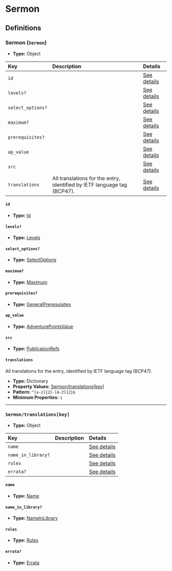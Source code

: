 # Sermon

## Definitions

### <a name="Sermon"></a> Sermon (`Sermon`)

- **Type:** Object

Key | Description | Details
:-- | :-- | :--
`id` |  | <a href="#Sermon/id">See details</a>
`levels?` |  | <a href="#Sermon/levels">See details</a>
`select_options?` |  | <a href="#Sermon/select_options">See details</a>
`maximum?` |  | <a href="#Sermon/maximum">See details</a>
`prerequisites?` |  | <a href="#Sermon/prerequisites">See details</a>
`ap_value` |  | <a href="#Sermon/ap_value">See details</a>
`src` |  | <a href="#Sermon/src">See details</a>
`translations` | All translations for the entry, identified by IETF language tag (BCP47). | <a href="#Sermon/translations">See details</a>

#### <a name="Sermon/id"></a> `id`

- **Type:** <a href="../_Activatable.md#Id">Id</a>

#### <a name="Sermon/levels"></a> `levels?`

- **Type:** <a href="../_Activatable.md#Levels">Levels</a>

#### <a name="Sermon/select_options"></a> `select_options?`

- **Type:** <a href="../_Activatable.md#SelectOptions">SelectOptions</a>

#### <a name="Sermon/maximum"></a> `maximum?`

- **Type:** <a href="../_Activatable.md#Maximum">Maximum</a>

#### <a name="Sermon/prerequisites"></a> `prerequisites?`

- **Type:** <a href="../_Prerequisite.md#GeneralPrerequisites">GeneralPrerequisites</a>

#### <a name="Sermon/ap_value"></a> `ap_value`

- **Type:** <a href="../_Activatable.md#AdventurePointsValue">AdventurePointsValue</a>

#### <a name="Sermon/src"></a> `src`

- **Type:** <a href="../source/_PublicationRef.md#PublicationRefs">PublicationRefs</a>

#### <a name="Sermon/translations"></a> `translations`

All translations for the entry, identified by IETF language tag (BCP47).

- **Type:** Dictionary
- **Property Values:** <a href="#Sermon/translations[key]">Sermon/translations[key]</a>
- **Pattern:** `^[a-z]{2}-[A-Z]{2}$`
- **Minimum Properties:** `1`

---

### <a name="Sermon/translations[key]"></a> `Sermon/translations[key]`

- **Type:** Object

Key | Description | Details
:-- | :-- | :--
`name` |  | <a href="#Sermon/translations[key]/name">See details</a>
`name_in_library?` |  | <a href="#Sermon/translations[key]/name_in_library">See details</a>
`rules` |  | <a href="#Sermon/translations[key]/rules">See details</a>
`errata?` |  | <a href="#Sermon/translations[key]/errata">See details</a>

#### <a name="Sermon/translations[key]/name"></a> `name`

- **Type:** <a href="../_Activatable.md#Name">Name</a>

#### <a name="Sermon/translations[key]/name_in_library"></a> `name_in_library?`

- **Type:** <a href="../_Activatable.md#NameInLibrary">NameInLibrary</a>

#### <a name="Sermon/translations[key]/rules"></a> `rules`

- **Type:** <a href="../_Activatable.md#Rules">Rules</a>

#### <a name="Sermon/translations[key]/errata"></a> `errata?`

- **Type:** <a href="../source/_Erratum.md#Errata">Errata</a>
